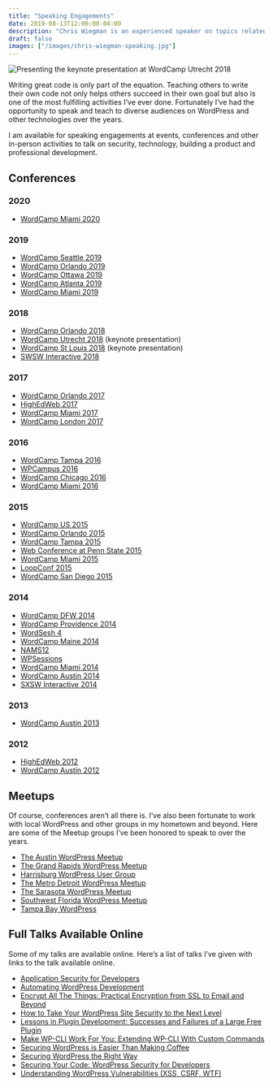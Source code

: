 ```yaml
---
title: "Speaking Engagements"
date: 2019-08-13T12:00:00-04:00
description: "Chris Wiegman is an experienced speaker on topics related to WordPress and general technology."
draft: false
images: ["/images/chris-wiegman-speaking.jpg"]
---
```


![Presenting the keynote presentation at WordCamp Utrecht 2018](/images/chris-wiegman-speaking.jpg)

Writing great code is only part of the equation. Teaching others to write their own code not only helps others succeed in their own goal but also is one of the most fulfilling activities I’ve ever done. Fortunately I’ve had the opportunity to speak and teach to diverse audiences on WordPress and other technologies over the years.

I am available for speaking engagements at events, conferences and other in-person activities to talk on security, technology, building a product and professional development.

## Conferences

### 2020

* [WordCamp Miami 2020](https://2020.miami.wordcamp.org)

### 2019

* [WordCamp Seattle 2019](https://2019.seattle.wordcamp.org/)
* [WordCamp Orlando 2019](https://2019.orlando.wordcamp.org/)
* [WordCamp Ottawa 2019](https://2019.ottawa.wordcamp.org/)
* [WordCamp Atlanta 2019](https://2019.atlanta.wordcamp.org/)
* [WordCamp Miami 2019](https://2019.miami.wordcamp.org/)

### 2018

* [WordCamp Orlando 2018](https://2018.orlando.wordcamp.org/)
* [WordCamp Utrecht 2018](https://2018.utrecht.wordcamp.org/) (keynote presentation)
* [WordCamp St Louis 2018](https://2018.stlouis.wordcamp.org/) (keynote presentation)
* [SWSW Interactive 2018](https://www.sxsw.com/)

### 2017

* [WordCamp Orlando 2017](https://2017.orlando.wordcamp.org/)
* [HighEdWeb 2017](https://2017.orlando.wordcamp.org/)
* [WordCamp Miami 2017](https://2017.miami.wordcamp.org/)
* [WordCamp London 2017](https://2017.london.wordcamp.org/)

### 2016

* [WordCamp Tampa 2016](https://2016.tampa.wordcamp.org/)
* [WPCampus 2016](https://2016.wpcampus.org/)
* [WordCamp Chicago 2016](https://2016.chicago.wordcamp.org/)
* [WordCamp Miami 2016](https://2016.miami.wordcamp.org/)

### 2015

* [WordCamp US 2015](https://2015.us.wordcamp.org/)
* [WordCamp Orlando 2015](https://2015.orlando.wordcamp.org/)
* [WordCamp Tampa 2015](https://2015.tampa.wordcamp.org/)
* [Web Conference at Penn State 2015](https://elements.psu.edu/2015)
* [WordCamp Miami 2015](https://2015.miami.wordcamp.org/)
* [LoopConf 2015](https://loopconf.com/)
* [WordCamp San Diego 2015](https://2015.sandiego.wordcamp.org/)

### 2014

* [WordCamp DFW 2014](https://2014.dfw.wordcamp.org/)
* [WordCamp Providence 2014](https://2014.providence.wordcamp.org/)
* [WordSesh 4](https://wordsesh.com/)
* [WordCamp Maine 2014](https://2014.maine.wordcamp.org/)
* [NAMS12](https://mynams.com/)
* [WPSessions](https://wpsessions.com/)
* [WordCamp Miami 2014](https://2014.miami.wordcamp.org/)
* [WordCamp Austin 2014](https://2014.austin.wordcamp.org/)
* [SXSW Interactive 2014](https://www.sxsw.com/)

### 2013

* [WordCamp Austin 2013](https://2013.austin.wordcamp.org/)

### 2012

* [HighEdWeb 2012](http://2012.highedweb.org/)
* [WordCamp Austin 2012](https://2012.austin.wordcamp.org/)

## Meetups

Of course, conferences aren’t all there is. I’ve also been fortunate to work with local WordPress and other groups in my hometown and beyond. Here are some of the Meetup groups I’ve been honored to speak to over the years.

* [The Austin WordPress Meetup](https://www.meetup.com/austinwordpress/)
* [The Grand Rapids WordPress Meetup](https://www.meetup.com/wpgrandrapids/)
* [Harrisburg WordPress User Group](https://www.meetup.com/Harrisburg-WordPress-User-Group/)
* [The Metro Detroit WordPress Meetup](https://www.meetup.com/metro-detroit-wordpress-meetup/)
* [The Sarasota WordPress Meetup](https://www.meetup.com/SarasotaWordPress/)
* [Southwest Florida WordPress Meetup](https://www.meetup.com/wordpress-swfl/)
* [Tampa Bay WordPress](https://www.meetup.com/Tampa-Bay-WordPress/)

## Full Talks Available Online

Some of my talks are available online. Here’s a list of talks I’ve given with links to the talk available online.

* [Application Security for Developers](https://wordpress.tv/2016/04/29/chris-wiegman-application-security-for-wordpress-developers/)
* [Automating WordPress Development](https://wordpress.tv/2019/06/25/chris-wiegman-automating-wordpress-development/)
* [Encrypt All The Things: Practical Encryption from SSL to Email and Beyond](https://wordpress.tv/2017/06/02/chris-wiegman-encrypt-all-the-things-practical-encryption-from-ssl-to-email-and-beyond/)
* [How to Take Your WordPress Site Security to the Next Level](https://wordpress.tv/2015/06/27/chris-wiegman-how-to-take-your-wordpress-site-security-to-the-next-level/)
* [Lessons in Plugin Development: Successes and Failures of a Large Free Plugin](https://wordpress.tv/2016/01/14/chris-wiegman-lessons-in-plugin-development-successes-and-failures-of-a-large-free-plugin/)
* [Make WP-CLI Work For You: Extending WP-CLI With Custom Commands](https://www.youtube.com/watch?v=GquN_lKyK8c&index=21&list=PLcgmN3XUPpiaMp7uiK8DUbGyAwcmoBn7S)
* [Securing WordPress is Easier Than Making Coffee](https://wordpress.tv/2012/10/28/chris-wiegman-securing-wordpress-is-easier-than-making-coffee/)
* [Securing WordPress the Right Way](https://wordpress.tv/2015/08/03/chris-wiegman-securing-wordpress-the-right-way/)
* [Securing Your Code: WordPress Security for Developers](https://wordpress.tv/2014/10/17/chris-wiegman-securing-your-code-wordpress-security-for-developers/)
* [Understanding WordPress Vulnerabilities (XSS, CSRF, WTF)](http://wpsessions.com/sessions/security-for-developers/)
